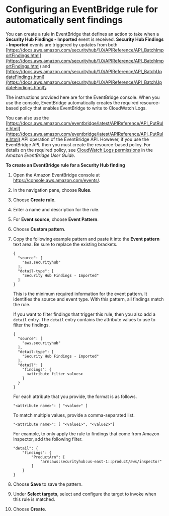 # Configuring an EventBridge rule for automatically sent findings<a name="securityhub-cwe-all-findings"></a>

You can create a rule in EventBridge that defines an action to take when a **Security Hub Findings \- Imported** event is received\. **Security Hub Findings \- Imported** events are triggered by updates from both [https://docs.aws.amazon.com/securityhub/1.0/APIReference/API_BatchImportFindings.html](https://docs.aws.amazon.com/securityhub/1.0/APIReference/API_BatchImportFindings.html) and [https://docs.aws.amazon.com/securityhub/1.0/APIReference/API_BatchUpdateFindings.html](https://docs.aws.amazon.com/securityhub/1.0/APIReference/API_BatchUpdateFindings.html)\.

The instructions provided here are for the EventBridge console\. When you use the console, EventBridge automatically creates the required resource\-based policy that enables EventBridge to write to CloudWatch Logs\.

You can also use the [https://docs.aws.amazon.com/eventbridge/latest/APIReference/API_PutRule.html](https://docs.aws.amazon.com/eventbridge/latest/APIReference/API_PutRule.html) API operation of the EventBridge API\. However, if you use the EventBridge API, then you must create the resource\-based policy\. For details on the required policy, see [CloudWatch Logs permissions](https://docs.aws.amazon.com/eventbridge/latest/userguide/resource-based-policies-eventbridge.html#cloudwatchlogs-permissions) in the *Amazon EventBridge User Guide*\.

**To create an EventBridge rule for a Security Hub finding**

1. Open the Amazon EventBridge console at [https://console\.aws\.amazon\.com/events/](https://console.aws.amazon.com/events/)\.

1. In the navigation pane, choose **Rules**\.

1. Choose **Create rule**\.

1. Enter a name and description for the rule\.

1. For **Event source**, choose **Event Pattern**\.

1. Choose **Custom pattern**\.

1. Copy the following example pattern and paste it into the **Event pattern** text area\. Be sure to replace the existing brackets\.

   ```
   {
     "source": [
       "aws.securityhub"
     ],
     "detail-type": [
       "Security Hub Findings - Imported"
     ]
   }
   ```

   This is the minimum required information for the event pattern\. It identifies the source and event type\. With this pattern, all findings match the rule\.

   If you want to filter findings that trigger this rule, then you also add a `detail` entry\. The `detail` entry contains the attribute values to use to filter the findings\.

   ```
   {
     "source": [
       "aws.securityhub"
     ],
     "detail-type": [
       "Security Hub Findings - Imported"
     ],
     "detail": {
       "findings": {
         <attribute filter values>
       }
     }
   }
   ```

   For each attribute that you provide, the format is as follows\.

   ```
   "<attribute name>": [ "<value>" ]
   ```

   To match multiple values, provide a comma\-separated list\.

   ```
   "<attribute name>": [ "<value1>", "<value2>"]
   ```

   For example, to only apply the rule to findings that come from Amazon Inspector, add the following filter\.

   ```
   "detail": {
       "findings": {
           "ProductArn": [
               "arn:aws:securityhub:us-east-1::product/aws/inspector"
           ]
       }
   }
   ```

1. Choose **Save** to save the pattern\.

1. Under **Select targets**, select and configure the target to invoke when this rule is matched\.

1. Choose **Create**\.